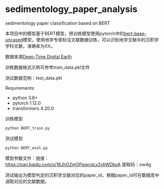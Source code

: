 # sedimentology_paper_analysis
sedimentology paper classification based on BERT

本项目中的模型基于BERT模型，预训练模型使用pytorch中的[bert-base-uncased](https://huggingface.co/bert-base-uncased)模型，使用地学专家标注文献数据训练，可以识别地学文献中的沉积学学科文献，准确率为XX。

数据来源[Deep-Time Digital Earth](https://ddescholar.acemap.info/)

训练数据格式示例可参考train_data.pkl文件

测试数据范例：test_data.pkl

Requirements:
- python 3.8+
- pytorch 1.12.0
- transformers 4.20.0

训练模型
```python
python BERT_train.py
```
测试模型
```python
python BERT_eval.py
```

模型参数文件：链接：<https://pan.baidu.com/s/18JhOZmOPpwcqLy2yhWDbyA> 提取码：ow4g

测试输出为模型判定的沉积学文献对应的paper_id，根据paper_id可在数据库中调取对应的文献数据。

